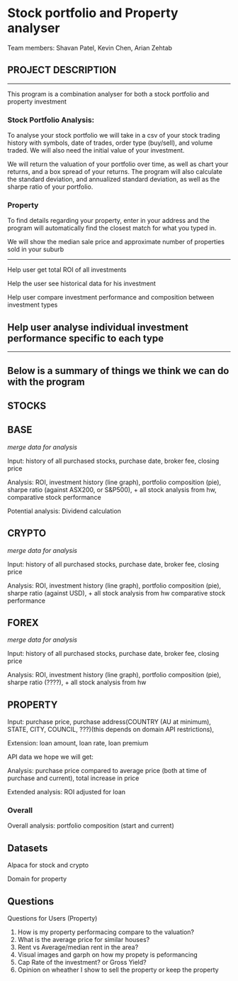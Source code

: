 # Stock portfolio and Property analyser

Team members: Shavan Patel, Kevin Chen, Arian Zehtab


## PROJECT DESCRIPTION
---

This program is a combination analyser for both a stock portfolio and property investment

### Stock Portfolio Analysis:

To analyse your stock portfolio we will take in a csv of your stock trading history with symbols, date of trades, order type (buy/sell), and volume traded.
We will also need the initial value of your investment.

We will return the valuation of your portfolio over time, as well as chart your returns, and a box spread of your returns. The program will also calculate the standard deviation, and annualized standard deviation, as well as the sharpe ratio of your portfolio. 

### Property

To find details regarding your property, enter in your address and the program will automatically find the closest match for what you typed in.

We will show the median sale price and approximate number of properties sold in your suburb


---
Help user get total ROI of all investments

Help the user see historical data for his investment

Help user compare investment performance and composition between investment types

Help user analyse individual investment performance specific to each type
---

---
Below is a summary of things we think we can do with the program
---

## STOCKS 
BASE
---
*merge data for analysis*

Input: history of all purchased  stocks, purchase date, broker fee, closing price

Analysis: ROI, investment history (line graph), portfolio composition (pie), sharpe ratio (against ASX200, or S&P500), + all stock analysis from hw,
    comparative stock performance

Potential analysis: Dividend calculation

## CRYPTO
*merge data for analysis*

Input: history of all purchased  stocks, purchase date, broker fee, closing price

Analysis: ROI, investment history (line graph), portfolio composition (pie), sharpe ratio (against USD), + all stock analysis from hw
    comparative stock performance

## FOREX
*merge data for analysis*

Input: history of all purchased  stocks, purchase date, broker fee, closing price

Analysis: ROI, investment history (line graph), portfolio composition (pie), sharpe ratio (????), + all stock analysis from hw

## PROPERTY

Input: purchase price, purchase address(COUNTRY (AU at minimum), STATE, CITY, COUNCIL, ???)(this depends on domain API restrictions),

Extension: loan amount, loan rate, loan premium

API data we hope we will get:

Analysis: purchase price compared to average price (both at time of purchase and current), total increase in price

Extended analysis: ROI adjusted for loan



### Overall

Overall analysis: portfolio composition (start and current)

## Datasets

Alpaca for stock and crypto

Domain for property

## Questions 

Questions for Users (Property)
1. How is my property performacing compare to the valuation?
2. What is the average price for similar houses?
3. Rent vs Average/median rent in the area?
4. Visual images and garph on how my propety is peformancing 
5. Cap Rate of the investment? or Gross Yield?
6. Opinion on wheather I show to sell the property or keep the property 
